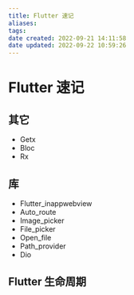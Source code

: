 ```yaml
---
title: Flutter 速记
aliases: 
tags: 
date created: 2022-09-21 14:11:58
date updated: 2022-09-22 10:59:26
---
```


# Flutter 速记

## 其它

 - Getx
 - Bloc
 - Rx

## 库

- Flutter_inappwebview
- Auto_route
- Image_picker
- File_picker
- Open_file
- Path_provider
- Dio

## Flutter 生命周期

